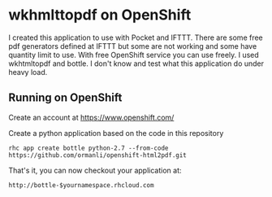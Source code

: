 wkhmlttopdf on OpenShift
===================

I created this application to use with Pocket and IFTTT. There are some free pdf generators defined at IFTTT but some are not working and some have quantity limit to use. With free OpenShift service you can use freely.
I used wkhtmltopdf and bottle. I don't know and test what this application do under heavy load.


Running on OpenShift
----------------------------

Create an account at https://www.openshift.com/

Create a python application based on the code in this repository

    rhc app create bottle python-2.7 --from-code https://github.com/ormanli/openshift-html2pdf.git

That's it, you can now checkout your application at:

    http://bottle-$yournamespace.rhcloud.com
